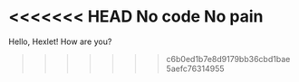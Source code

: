 <<<<<<< HEAD
No code No pain
=======
Hello, Hexlet! How are you?
>>>>>>> c6b0ed1b7e8d9179bb36cbd1bae5aefc76314955
